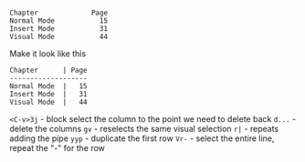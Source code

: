 ```
 
Chapter             Page
Normal Mode           15
Insert Mode           31
Visual Mode           44

```

Make it look like this

```
Chapter      | Page
-------------------
Normal Mode  |   15
Insert Mode  |   31
Visual Mode  |   44
```

`<C-v>3j` - block select the column to the point we need to delete back
`d...` - delete the columns
`gv` - reselects the same visual selection
`r|` - repeats adding the pipe
`yyp` - duplicate the first row
`Vr-` - select the entire line, repeat the "-" for the row

